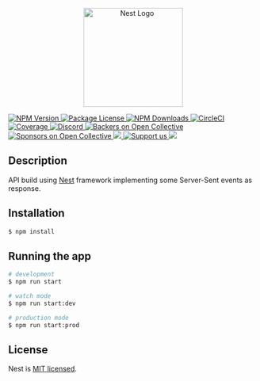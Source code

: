 <p align="center">
  <a href="http://nestjs.com/" target="blank">
    <img src="https://nestjs.com/img/logo-small.svg" width="200" alt="Nest Logo" />
  </a>
</p>

[circleci-image]: https://img.shields.io/circleci/build/github/nestjs/nest/master?token=abc123def456
[circleci-url]: https://circleci.com/gh/nestjs/nest

<a href="https://www.npmjs.com/~nestjscore" target="_blank">
 <img src="https://img.shields.io/npm/v/@nestjs/core.svg" alt="NPM Version" />
</a>
<a href="https://www.npmjs.com/~nestjscore" target="_blank">
 <img src="https://img.shields.io/npm/l/@nestjs/core.svg" alt="Package License" />
</a>
<a href="https://www.npmjs.com/~nestjscore" target="_blank">
 <img src="https://img.shields.io/npm/dm/@nestjs/common.svg" alt="NPM Downloads" />
</a>
<a href="https://circleci.com/gh/nestjs/nest" target="_blank">
  <img src="https://img.shields.io/circleci/build/github/nestjs/nest/master" alt="CircleCI" />
</a>
<a href="https://coveralls.io/github/nestjs/nest?branch=master" target="_blank">
  <img src="https://coveralls.io/repos/github/nestjs/nest/badge.svg?branch=master#9" alt="Coverage" />
</a>
<a href="https://discord.gg/G7Qnnhy" target="_blank">
  <img src="https://img.shields.io/badge/discord-online-brightgreen.svg" alt="Discord"/>
</a>
<a href="https://opencollective.com/nest#backer" target="_blank">
  <img src="https://opencollective.com/nest/backers/badge.svg" alt="Backers on Open Collective" />
</a>
<a href="https://opencollective.com/nest#sponsor" target="_blank">
  <img src="https://opencollective.com/nest/sponsors/badge.svg" alt="Sponsors on Open Collective" />
</a>
<a href="https://paypal.me/kamilmysliwiec" target="_blank">
  <img src="https://img.shields.io/badge/Donate-PayPal-ff3f59.svg"/>
</a>
<a href="https://opencollective.com/nest#sponsor"  target="_blank">
  <img src="https://img.shields.io/badge/Support%20us-Open%20Collective-41B883.svg" alt="Support us">
</a>
<a href="https://twitter.com/nestframework" target="_blank">
  <img src="https://img.shields.io/twitter/follow/nestframework.svg?style=social&label=Follow">
</a>

## Description

API build using [Nest](https://github.com/nestjs/nest) framework implementing some Server-Sent events as response.

## Installation

```bash
$ npm install
```

## Running the app

```bash
# development
$ npm run start

# watch mode
$ npm run start:dev

# production mode
$ npm run start:prod
```

## License

Nest is [MIT licensed](LICENSE).
